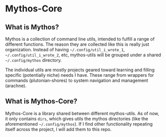 # Mythos-Core
## What is Mythos?
Mythos is a collection of command line utils, intended to fulfill a range of different functions. The reason they are collected like this is really just organization. Instead of having `~/.config/util_i_wrote_1`, `~/.config/util_i_wrote_2`, etc, mythos-utils will be grouped under a shared `~/.config/mythos` directory. 

The individual utils are mostly projects geared toward learning and filling specific (potentially niche) needs I have. These range from wrappers for commands (plutonian-shores) to system navigation and management (arachne). 

## What is Mythos-Core?
Mythos-Core is a library shared between different mythos-utils. As of now, it only contains `dirs`, which gives utils the mythos directories (like the aforementioned `~/.config/mythos`). If I find other functionality repeating itself across the project, I will add them to this repo.
